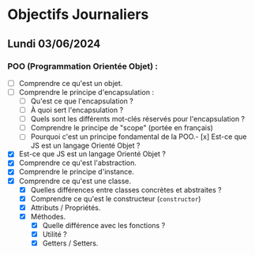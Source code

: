 # Objectifs Journaliers

## Lundi 03/06/2024

### POO (Programmation Orientée Objet) :

- [ ] Comprendre ce qu'est un objet.
- [ ] Comprendre le principe d'encapsulation :
  - [ ] Qu'est ce que l'encapsulation ?
  - [ ] À quoi sert l'encapsulation ?
  - [ ] Quels sont les différents mot-clés réservés pour l'encapsulation ? 
  - [ ] Comprendre le principe de "scope" (portée en français)
  - [ ] Pourquoi c'est un principe fondamental de la POO.- [x] Est-ce que JS est un langage Orienté Objet ? <!--oui et non js est la laguage ou on a tordu le prototypage pour fait de l'objet-->
- [x] Est-ce que JS est un langage Orienté Objet ? <!--oui et non js est la laguage ou on a tordu le prototypage pour fait de l'objet-->
- [x] Comprendre ce qu'est l'abstraction.<!--c'est une maniere de reduire la complexité en la "cachant" dans une fonction/class/module.... -->
- [x] Comprendre le principe d'instance.<!--Une instance est un objet spécifique créé à partir d'une classe, qui représente une version concrète de cette classe avec ses propres valeurs de données-->
- [x] Comprendre ce qu'est une classe.<!--une class crée des objet elle est une sorte de "constructeur d'objet"-->
  - [x] Quelles différences entre classes concrètes et abstraites ?<!--une classe abstraites ne peut pas etre instancé-->
  - [x] Comprendre ce qu'est le constructeur (`constructor`)<!--c'est une method de class qui sert a initialisé un objet instance d'une class-->
  - [x] Attributs / Propriétés.<!--se sont des variable defini dans une class -->
  - [x] Méthodes.<!--les methodes sont des fonction dans des objet ou des class-->
    - [x] Quelle différence avec les fonctions ?<!--la method est associé a un object-->
    - [x] Utilité ?<!--definire le comportement de l'object-->
    - [x] Getters / Setters.<!--getter vien recupérer et setter vient la definire-->
